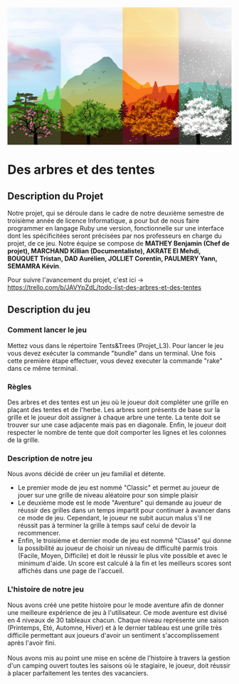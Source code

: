 ﻿<img src="./Assets/ImgGameA.png" width="1500" align="center">

# Des arbres et des tentes

## Description du Projet


Notre projet, qui se déroule dans le cadre de notre deuxième semestre de troisième année de licence Informatique, a pour but de nous faire programmer en langage Ruby une version, fonctionnelle sur une interface dont les spécificitées seront précisées par nos professeurs en charge du projet, de ce jeu. Notre équipe se compose de **MATHEY Benjamin (Chef de projet), MARCHAND Killian (Documentaliste), AKRATE El Mehdi, BOUQUET Tristan, DAD Aurélien, JOLLIET Corentin, PAULMERY Yann, SEMAMRA Kévin**.<br/>

Pour suivre l'avancement du projet, c'est ici -> https://trello.com/b/JAVYpZdL/todo-list-des-arbres-et-des-tentes


## Description du jeu

### Comment lancer le jeu
Mettez vous dans le répertoire Tents&Trees (Projet_L3). 
Pour lancer le jeu vous devez exécuter la commande "bundle" dans un terminal.
Une fois cette première étape effectuer, vous devez executer la commande "rake" dans ce même terminal. 

### Règles
Des arbres et des tentes est un jeu où le joueur doit compléter une grille en plaçant des tentes et de l'herbe. Les arbres sont présents de base sur la grille et le joueur doit assigner à chaque arbre une tente. La tente doit se trouver sur une case adjacente mais pas en diagonale. Enfin, le joueur doit respecter le nombre de tente que doit comporter les lignes et les colonnes de la grille.<br/>

### Description de notre jeu
Nous avons décidé de créer un jeu familial et détente. <br/>
- Le premier mode de jeu est nommé "Classic" et permet au joueur de jouer sur une grille de niveau aléatoire pour son simple plaisir<br/>
- Le deuxième mode est le mode "Aventure" qui demande au joueur de réussir des grilles dans un temps impartit pour continuer à avancer dans ce mode de jeu. Cependant, le joueur ne subit aucun malus s'il ne réussit pas à terminer la grille à temps sauf celui de devoir la recommencer.<br/>
- Enfin, le troisième et dernier mode de jeu est nommé "Classé" qui donne la possibilité au joueur de choisir un niveau de difficulté parmis trois (Facile, Moyen, Difficile) et doit le réussir le plus vite possible et avec le minimum d'aide. Un score est calculé à la fin et les meilleurs scores sont affichés dans une page de l'accueil.<br/>

### L'histoire de notre jeu
Nous avons créé une petite histoire pour le mode aventure afin de donner une meilleure expérience de jeu à l'utilisateur. Ce mode aventure est divisé en 4 niveaux de 30 tableaux chacun. Chaque niveau représente une saison (Printemps, Eté, Automne, Hiver) et à le dernier tableau est une grille très difficile permettant aux joueurs d'avoir un sentiment s'accomplissement après l'avoir fini.<br/><br/>
Nous avons mis au point une mise en scène de l'histoire à travers la gestion d'un camping ouvert toutes les saisons où le stagiaire, le joueur, doit réussir à placer parfaitement les tentes des vacanciers.<br/>
